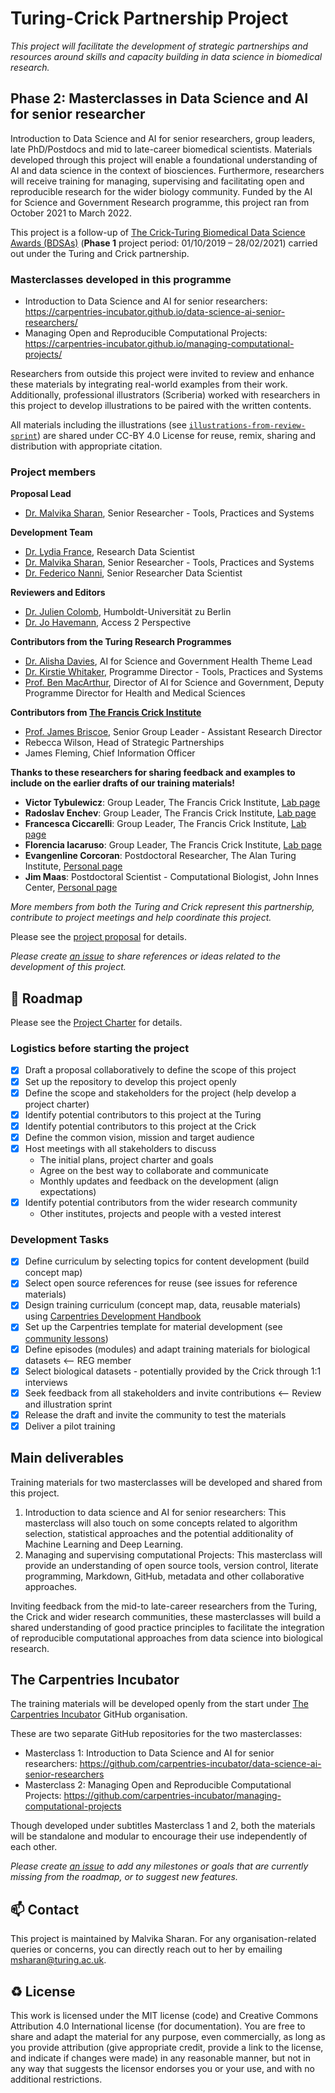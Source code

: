# Turing-Crick Partnership Project

*This project will facilitate the development of strategic partnerships and resources around skills and capacity building in data science in biomedical research.*

## Phase 2: Masterclasses in Data Science and AI for senior researcher

Introduction to Data Science and AI for senior researchers, group leaders, late PhD/Postdocs and mid to late-career biomedical scientists. 
Materials developed through this project will enable a foundational understanding of AI and data science in the context of biosciences.
Furthermore, researchers will receive training for managing, supervising and facilitating open and reproducible research for the wider biology community.
Funded by the AI for Science and Government Research programme, this project ran from October 2021 to March 2022.

This project is a follow-up of [The Crick-Turing Biomedical Data Science Awards (BDSAs)](https://www.turing.ac.uk/research/research-projects/crick-turing-biomedical-data-science-awards) (**Phase 1** project period: 01/10/2019 – 28/02/2021) carried out under the Turing and Crick partnership.

### Masterclasses developed in this programme

- Introduction to Data Science and AI for senior researchers: https://carpentries-incubator.github.io/data-science-ai-senior-researchers/
- Managing Open and Reproducible Computational Projects: https://carpentries-incubator.github.io/managing-computational-projects/

Researchers from outside this project were invited to review and enhance these materials by integrating real-world examples from their work.
Additionally, professional illustrators (Scriberia) worked with researchers in this project to develop illustrations to be paired with the written contents.

All materials including the illustrations (see [`illustrations-from-review-sprint`](./illustrations-from-review-sprint)) are shared under CC-BY 4.0 License for reuse, remix, sharing and distribution with appropriate citation.

### Project members

**Proposal Lead**
  - [Dr. Malvika Sharan](https://www.turing.ac.uk/people/spotlights/malvika-sharan), Senior Researcher - Tools, Practices and Systems 

**Development Team**

- [Dr. Lydia France](https://www.turing.ac.uk/people/researchers/lydia-france), Research Data Scientist
- [Dr. Malvika Sharan](https://www.turing.ac.uk/people/spotlights/malvika-sharan), Senior Researcher - Tools, Practices and Systems 
- [Dr. Federico Nanni](https://www.turing.ac.uk/people/researchers/federico-nanni), Senior Researcher Data Scientist

**Reviewers and Editors**

- [Dr. Julien Colomb](https://www.sfb1315.de/people/julien-colomb/), Humboldt-Universität zu Berlin
- [Dr. Jo Havemann](https://access2perspectives.org/team/jo-havemann/), Access 2 Perspective

**Contributors from the Turing Research Programmes**

- [Dr. Alisha Davies](https://www.turing.ac.uk/people/researchers/alisha-davies), AI for Science and Government Health Theme Lead 
- [Dr. Kirstie Whitaker](https://www.turing.ac.uk/people/researchers/kirstie-whitaker), Programme Director - Tools, Practices and Systems
- [Prof. Ben MacArthur](https://www.turing.ac.uk/people/researchers/ben-macarthur), Director of AI for Science and Government, Deputy Programme Director for Health and Medical Sciences

**Contributors from [The Francis Crick Institute](https://www.turing.ac.uk/collaborate-turing/current-partnerships-and-collaborations/francis-crick-institute)**

- [Prof. James Briscoe](https://www.crick.ac.uk/research/labs/james-briscoe), Senior Group Leader - Assistant Research Director
- Rebecca Wilson, Head of Strategic Partnerships
- James Fleming, Chief Information Officer

**Thanks to these researchers for sharing feedback and examples to include on the earlier drafts of our training materials!**

- **Victor Tybulewicz**: Group Leader, The Francis Crick Institute, [Lab page](https://www.crick.ac.uk/research/labs/victor-tybulewicz)
- **Radoslav Enchev**: Group Leader, The Francis Crick Institute, [Lab page](https://www.crick.ac.uk/research/labs/radoslav-enchev)
- **Francesca Ciccarelli**: Group Leader, The Francis Crick Institute, [Lab page](https://www.crick.ac.uk/research/labs/francesca-ciccarelli)
- **Florencia Iacaruso**: Group Leader, The Francis Crick Institute, [Lab page](https://www.crick.ac.uk/research/labs/flor-iacaruso)
- **Evangenline Corcoran**: Postdoctoral Researcher, The Alan Turing Institute, [Personal page](https://research.qut.edu.au/qase/members/evangeline-corcoran)
- **Jim Maas**: Postdoctoral Scientist - Computational Biologist, John Innes Center, [Personal page](https://www.jic.ac.uk/people/jim-maas/)

_More members from both the Turing and Crick represent this partnership, contribute to project meetings and help coordinate this project._

Please see the [project proposal](https://github.com/alan-turing-institute/data-training-for-bioscience/blob/main/proposal/2021-06-ASG-proposal.md) for details.

*Please create [an issue](https://github.com/alan-turing-institute/data-training-for-bioscience/issues) to share references or ideas related to the development of this project.*

🎯 Roadmap
---

Please see the [Project Charter](https://github.com/alan-turing-institute/data-training-for-bioscience/tree/main/project-charter) for details.

### Logistics before starting the project

- [x] Draft a proposal collaboratively to define the scope of this project
- [x] Set up the repository to develop this project openly
- [x] Define the scope and stakeholders for the project (help develop a project charter)
- [x] Identify potential contributors to this project at the Turing
- [x] Identify potential contributors to this project at the Crick
- [x] Define the common vision, mission and target audience
- [x] Host meetings with all stakeholders to discuss
  - The initial plans, project charter and goals
  - Agree on the best way to collaborate and communicate
  - Monthly updates and feedback on the development (align expectations)
- [x] Identify potential contributors from the wider research community
  - Other institutes, projects and people with a vested interest

### Development Tasks

- [x] Define curriculum by selecting topics for content development (build concept map)
- [x] Select open source references for reuse (see issues for reference materials)
- [x] Design training curriculum (concept map, data, reusable materials) using [Carpentries Development Handbook](https://cdh.carpentries.org/)
- [x] Set up the Carpentries template for material development (see [community lessons](https://carpentries.org/community-lessons/))
- [x] Define episodes (modules) and adapt training materials for biological datasets <-- REG member
- [x] Select biological datasets - potentially provided by the Crick through 1:1 interviews
- [x] Seek feedback from all stakeholders and invite contributions <-- Review and illustration sprint
- [x] Release the draft and invite the community to test the materials
- [x] Deliver a pilot training

## Main deliverables

Training materials for two masterclasses will be developed and shared from this project.

1. Introduction to data science and AI for senior researchers: This masterclass will also touch on some concepts related to algorithm selection, statistical approaches and the potential additionality of Machine Learning and Deep Learning.
2. Managing and supervising computational Projects: This masterclass will provide an understanding of open source tools, version control, literate programming, Markdown, GitHub, metadata and other collaborative approaches.
    
Inviting feedback from the mid-to late-career researchers from the Turing, the Crick and wider research communities, these masterclasses will build a shared understanding of good practice principles to facilitate the integration of reproducible computational approaches from data science into biological research.

## The Carpentries Incubator

The training materials will be developed openly from the start under [The Carpentries Incubator](https://carpentries.org/community-lessons/#the-carpentries-incubator) GitHub organisation.

These are two separate GitHub repositories for the two masterclasses:
- Masterclass 1: Introduction to Data Science and AI for senior researchers: https://github.com/carpentries-incubator/data-science-ai-senior-researchers
- Masterclass 2: Managing Open and Reproducible Computational Projects: https://github.com/carpentries-incubator/managing-computational-projects

Though developed under subtitles Masterclass 1 and 2, both the materials will be standalone and modular to encourage their use independently of each other.

*Please create [an issue](https://github.com/alan-turing-institute/data-training-for-bioscience/issues) to add any milestones or goals that are currently missing from the roadmap, or to suggest new features.*

📫 Contact
---

This project is maintained by Malvika Sharan.
For any organisation-related queries or concerns, you can directly reach out to her by emailing [msharan@turing.ac.uk](mailto:msharan@turing.ac.uk).

♻️ License
---

This work is licensed under the MIT license (code) and Creative Commons Attribution 4.0 International license (for documentation). 
You are free to share and adapt the material for any purpose, even commercially, 
as long as you provide attribution (give appropriate credit, provide a link to the license, 
and indicate if changes were made) in any reasonable manner, but not in any way that suggests the 
licensor endorses you or your use, and with no additional restrictions.
